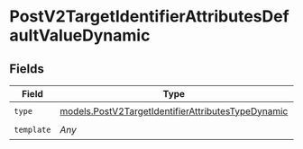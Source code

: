 # PostV2TargetIdentifierAttributesDefaultValueDynamic


## Fields

| Field                                                                                                          | Type                                                                                                           | Required                                                                                                       | Description                                                                                                    | Example                                                                                                        |
| -------------------------------------------------------------------------------------------------------------- | -------------------------------------------------------------------------------------------------------------- | -------------------------------------------------------------------------------------------------------------- | -------------------------------------------------------------------------------------------------------------- | -------------------------------------------------------------------------------------------------------------- |
| `type`                                                                                                         | [models.PostV2TargetIdentifierAttributesTypeDynamic](../models/postv2targetidentifierattributestypedynamic.md) | :heavy_check_mark:                                                                                             | N/A                                                                                                            | dynamic                                                                                                        |
| `template`                                                                                                     | *Any*                                                                                                          | :heavy_check_mark:                                                                                             | N/A                                                                                                            |                                                                                                                |